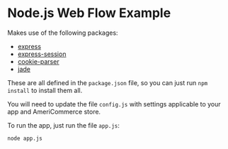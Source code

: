Node.js Web Flow Example
========================

Makes use of the following packages:

* [express](http://expressjs.com)
* [express-session](https://github.com/expressjs/session)
* [cookie-parser](https://github.com/expressjs/cookie-parser)
* [jade](http://jade-lang.com/)

These are all defined in the `package.json` file, so you can just run `npm install` to install them all.

You will need to update the file `config.js` with settings applicable to your app and AmeriCommerce store.

To run the app, just run the file `app.js`:

```shell
node app.js
```